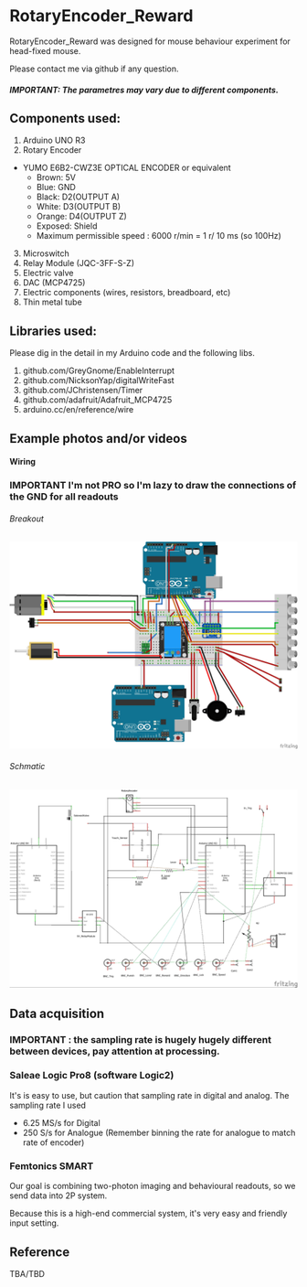 # RotaryEncoder_Reward

RotaryEncoder_Reward was designed for mouse behaviour experiment for head-fixed mouse.

Please contact me via github if any question.

##### IMPORTANT: The parametres may vary due to different components.

## Components used:
1. Arduino UNO R3
2. Rotary Encoder
 -  YUMO E6B2-CWZ3E OPTICAL ENCODER or equivalent
    * Brown: 5V
    * Blue: GND
    * Black: D2(OUTPUT A)
    * White: D3(OUTPUT B)
    * Orange: D4(OUTPUT Z)
    * Exposed: Shield
    * Maximum permissible speed : 6000 r/min = 1 r/ 10 ms (so 100Hz)
3. Microswitch
4. Relay Module (JQC-3FF-S-Z)
6. Electric valve
7. DAC (MCP4725)
8. Electric components (wires, resistors, breadboard, etc)
9. Thin metal tube

## Libraries used:
Please dig in the detail in my Arduino code and the following libs.
1. github.com/GreyGnome/EnableInterrupt
2. github.com/NicksonYap/digitalWriteFast
3. github.com/JChristensen/Timer
4. github.com/adafruit/Adafruit_MCP4725
5. arduino.cc/en/reference/wire

## Example photos and/or videos
#### Wiring 
### IMPORTANT I'm not PRO so I'm lazy to draw the connections of the GND for all readouts
###### Breakout
![Breakout](https://github.com/pywugate/RotaryEncoder_Reward/blob/3a97ebebdc2417a64fa36b13af449324326d1b36/RotaryEncoder_Reward_bb2023Mar.jpg)
###### Schmatic
![Schmatic()](https://github.com/pywugate/RotaryEncoder_Reward/blob/5ced14443a1199606201e3dcdc5c47386767ac44/RotaryEncoder_Reward_schem2023Mar.jpg)

## Data acquisition
### IMPORTANT : the sampling rate is hugely hugely different between devices, pay attention at processing.
### Saleae Logic Pro8 (software Logic2)
It's is easy to use, but caution that sampling rate in digital and analog.
The sampling rate I used
 - 6.25 MS/s for Digital
 - 250 S/s  for Analogue (Remember binning the rate for analogue to match rate of encoder)

### Femtonics SMART
Our goal is combining two-photon imaging and behavioural readouts, so we send data into 2P system.

Because this is a high-end commercial system, it's very easy and friendly input setting.


## Reference
TBA/TBD
